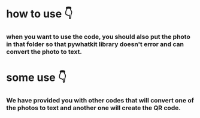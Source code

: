 # how to use 👇

### when you want to use the code, you should also put the photo in that folder so that pywhatkit library doesn't error and can convert the photo to text.

# some use 👇

### We have provided you with other codes that will convert one of the photos to text and another one will create the QR code.